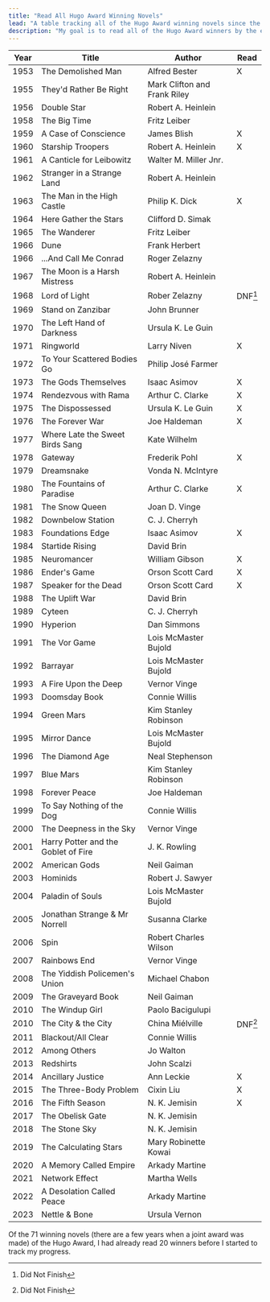 ```yaml
---
title: "Read All Hugo Award Winning Novels"
lead: "A table tracking all of the Hugo Award winning novels since the prize's inception and whether I have read the book. My goal is to read all of the Hugo Award winning novels by the end of 2033."
description: "My goal is to read all of the Hugo Award winners by the end of 2033. This page will track my progress towards that goal."
---
```


<!--more-->

| Year | Title | Author | Read |
|------|-------|--------|------|
| 1953 | The Demolished Man | Alfred Bester  | X |
| 1955 | They'd Rather Be Right | Mark Clifton and Frank Riley |   |
| 1956 | Double Star | Robert A. Heinlein |   |
| 1958 | The Big Time | Fritz Leiber |   |
| 1959 | A Case of Conscience  | James Blish  | X |
| 1960 | Starship Troopers  | Robert A. Heinlein  | X |
| 1961 | A Canticle for Leibowitz | Walter M. Miller Jnr. |  |
| 1962 | Stranger in a Strange Land | Robert A. Heinlein |  |
| 1963 | The Man in the High Castle | Philip K. Dick | X |
| 1964 | Here Gather the Stars | Clifford D. Simak |  |
| 1965 | The Wanderer | Fritz Leiber |  |
| 1966 | Dune | Frank Herbert |  |
| 1966 | ...And Call Me Conrad | Roger Zelazny |  |
| 1967 | The Moon is a Harsh Mistress | Robert A. Heinlein |  |
| 1968 | Lord of Light | Rober Zelazny | DNF[^1] |
| 1969 | Stand on Zanzibar | John Brunner |  |
| 1970 | The Left Hand of Darkness | Ursula K. Le Guin |  |
| 1971 | Ringworld | Larry Niven | X |
| 1972 | To Your Scattered Bodies Go | Philip José Farmer  |  |
| 1973 | The Gods Themselves | Isaac Asimov | X |
| 1974 | Rendezvous with Rama | Arthur C. Clarke | X |
| 1975 | The Dispossessed | Ursula K. Le Guin | X |
| 1976 | The Forever War | Joe Haldeman | X |
| 1977 | Where Late the Sweet Birds Sang | Kate Wilhelm |  |
| 1978 | Gateway | Frederik Pohl | X |
| 1979 | Dreamsnake | Vonda N. McIntyre |  |
| 1980 | The Fountains of Paradise | Arthur C. Clarke | X |
| 1981 | The Snow Queen | Joan D. Vinge |  |
| 1982 | Downbelow Station | C. J. Cherryh |  |
| 1983 | Foundations Edge | Isaac Asimov | X |
| 1984 | Startide Rising | David Brin |  |
| 1985 | Neuromancer | William Gibson | X |
| 1986 | Ender's Game | Orson Scott Card | X |
| 1987 | Speaker for the Dead | Orson Scott Card | X |
| 1988 | The Uplift War | David Brin |  |
| 1989 | Cyteen | C. J. Cherryh |  |
| 1990 | Hyperion | Dan Simmons |  |
| 1991 | The Vor Game | Lois McMaster Bujold |  |
| 1992 | Barrayar | Lois McMaster Bujold |  |
| 1993 | A Fire Upon the Deep | Vernor Vinge |  |
| 1993 | Doomsday Book | Connie Willis |  |
| 1994 | Green Mars | Kim Stanley Robinson |  |
| 1995 | Mirror Dance | Lois McMaster Bujold |  |
| 1996 | The Diamond Age | Neal Stephenson |  |
| 1997 | Blue Mars | Kim Stanley Robinson |  |
| 1998 | Forever Peace | Joe Haldeman |  |
| 1999 | To Say Nothing of the Dog | Connie Willis |  |
| 2000 | The Deepness in the Sky | Vernor Vinge |  |
| 2001 | Harry Potter and the Goblet of Fire | J. K. Rowling |  |
| 2002 | American Gods | Neil Gaiman |  |
| 2003 | Hominids | Robert J. Sawyer |  |
| 2004 | Paladin of Souls | Lois McMaster Bujold |  |
| 2005 | Jonathan Strange &amp; Mr Norrell | Susanna Clarke |  |
| 2006 | Spin | Robert Charles Wilson |  |
| 2007 | Rainbows End | Vernor Vinge |  |
| 2008 | The Yiddish Policemen's Union | Michael Chabon |  |
| 2009 | The Graveyard Book | Neil Gaiman |  |
| 2010 | The Windup Girl | Paolo Bacigulupi |  |
| 2010 | The City &amp; the City | China Miélville | DNF[^1] |
| 2011 | Blackout/All Clear | Connie Willis |  |
| 2012 | Among Others | Jo Walton |  |
| 2013 | Redshirts | John Scalzi |  |
| 2014 | Ancillary Justice | Ann Leckie | X |
| 2015 | The Three-Body Problem | Cixin Liu | X |
| 2016 | The Fifth Season | N. K. Jemisin | X |
| 2017 | The Obelisk Gate | N. K. Jemisin |  |
| 2018 | The Stone Sky | N. K. Jemisin |  |
| 2019 | The Calculating Stars | Mary Robinette Kowai |  |
| 2020 | A Memory Called Empire | Arkady Martine |  |
| 2021 | Network Effect | Martha Wells |  |
| 2022 | A Desolation Called Peace | Arkady Martine |  |
| 2023 | Nettle &amp; Bone | Ursula Vernon |  |

[^1]: Did Not Finish

Of the 71 winning novels (there are a few years when a joint award was made) of the Hugo Award, I had already read 20 winners before I started to track my progress.
